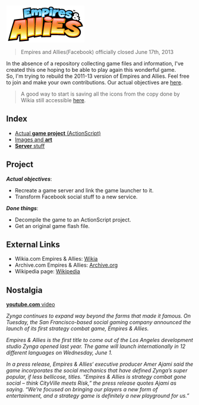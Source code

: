 ![Empires & Allies](art/Empires_&_Allies_logo.png "Empires & Allies logo")

> Empires and Allies(Facebook) officially closed June 17th, 2013

In the absence of a repository collecting game files and information, I've created this one hoping to be able to play again this wonderful game.\
So, I'm trying to rebuild the 2011-13 version of Empires and Allies.
Feel free to join and make your own contributions. Our actual objectives are [here](#project).

> A good way to start is saving all the icons from the copy done by Wikia still accessible [here](http://empiresandallies.wikia.com/wiki/Empires_%26_Allies_Wiki/Main_2).

## Index
-  [Actual **game project** (ActionScript)](ActualProject)
-  [Images and **art**](art)
-  [**Server** stuff](server)

## Project

***Actual objectives***: 
- Recreate a game server and link the game launcher to it.
- Transform Facebook social stuff to a new service.

***Done things***: 
- Decompile the game to an ActionScript project.
- Get an original game flash file.

## External Links
- Wikia.com Empires & Allies: [Wikia](http://empiresandallies.wikia.com/wiki/Empires_%26_Allies_Wiki/Main_2)
- Archive.com Empires & Allies: [Archive.org](https://archive.org/details/EmpiresAllies)
- Wikipedia page: [Wikipedia](https://en.wikipedia.org/wiki/Empires_%26_Allies)

## Nostalgia
[**youtube.com** video](https://www.youtube.com/watch?v=18CHmpdEqYE)

*Zynga continues to expand way beyond the farms that made it famous. On Tuesday, the San Francisco-based social gaming company announced the launch of its first strategy combat game, Empires & Allies.*

*Empires & Allies is the first title to come out of the Los Angeles development studio Zynga opened last year. The game will launch internationally in 12 different languages on Wednesday, June 1.*

*In a press release, Empires & Allies‘ executive producer Amer Ajami said the game incorporates the social mechanics that have defined Zynga’s super popular, if less bellicose, titles. “Empires & Allies is strategy combat gone social – think CityVille meets Risk,” the press release quotes Ajami as saying. “We’re focused on bringing our players a new form of entertainment, and a strategy game is definitely a new playground for us.”*
